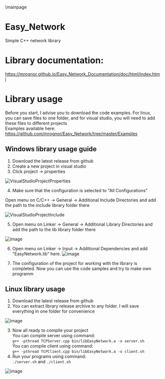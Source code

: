 \mainpage
# Easy_Network
Simple C++ network library
# Library documentation:  
https://mrognor.github.io/Easy_Network_Documentation/doc/html/index.html  

# Library usage 
Before you start, I advise you to download the code examples. For linux, you can save files to one folder, and for visual studio, you will need to add these files to different projects  
Examples available here: https://github.com/mrognor/Easy_Network/tree/master/Examples

## Windows library usage guide
1. Download the latest release from github
2. Create a new project in visual studio
3. Click project -> properties

![VisualStudioProjectProperties](https://user-images.githubusercontent.com/47296449/165805905-60992708-92ed-4107-a858-e94e13581369.png)

4. Make sure that the configuration is selected to "All Configurations"

Open menu on C/C++ -> General -> Additional Include Directories
and add the path to the include library folder there

![VisualStudioProjectInclude](https://user-images.githubusercontent.com/47296449/165806651-ee06a01e-4438-4b5b-a2e9-bf17fd1a938d.png)

5. Open menu on Linker -> General -> Additional Library Directories
and add the path to the lib library folder there

![image](https://user-images.githubusercontent.com/47296449/165807739-68487caa-84ea-4caf-8630-63198174dea2.png)

6. Open menu on Linker -> Input -> Additional Dependencies and add "EasyNetwork.lib" here. 
![image](https://user-images.githubusercontent.com/47296449/165808413-9a2e783d-5a25-4829-858e-c48ed7267bac.png)

7. The configuration of the project for working with the library is completed. Now you can use the code samples and try to make own programm  


## Linux library usage
1. Download the latest release from github
2. You can extract library release archive to any folder. I will save everything in one folder for convenience

![image](https://user-images.githubusercontent.com/47296449/166112771-628c328f-cef5-4c75-a440-d018841f351b.png)

3. Now all ready to compile your project  
You can compile server using command:  
`g++ -pthread TCPServer.cpp bin/libEasyNetwork.a -o server.sh`  
You can compile client using command:   
`g++ -pthread TCPClient.cpp bin/libEasyNetwork.a -o client.sh`  
4. Run your programs using command:  
`./server.sh` and `./client.sh`

![image](https://user-images.githubusercontent.com/47296449/166113135-c9fc8b7d-bf3a-4589-bdce-3582c5f7abd0.png)
